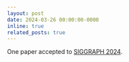 ```yaml
---
layout: post
date: 2024-03-26 00:00:00-0000
inline: true
related_posts: true
---
```


One paper accepted to [SIGGRAPH 2024](https://s2024.siggraph.org/).